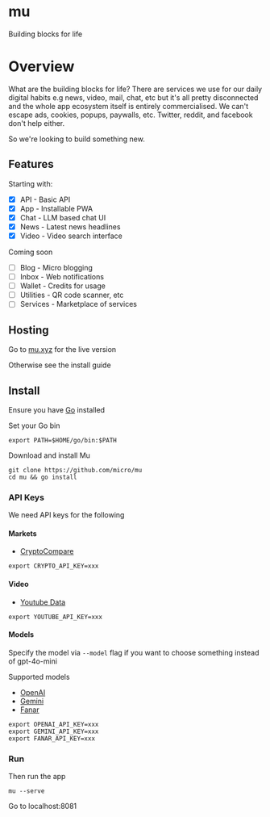 # mu

Building blocks for life

# Overview

What are the building blocks for life? There are services we use for our daily digital habits e.g news, video, mail, chat, etc but it's all pretty disconnected and the whole app ecosystem itself is entirely commercialised. We can't escape ads, cookies, popups, paywalls, etc. Twitter, reddit, and facebook don't help either. 

So we're looking to build something new. 

## Features

Starting with:

- [x] API - Basic API
- [x] App - Installable PWA
- [x] Chat - LLM based chat UI
- [x] News - Latest news headlines
- [x] Video - Video search interface

Coming soon

- [ ] Blog - Micro blogging 
- [ ] Inbox - Web notifications
- [ ] Wallet - Credits for usage
- [ ] Utilities - QR code scanner, etc
- [ ] Services - Marketplace of services

## Hosting

Go to [mu.xyz](https://mu.xyz) for the live version

Otherwise see the install guide

## Install

Ensure you have [Go](https://go.dev/doc/install) installed

Set your Go bin
```
export PATH=$HOME/go/bin:$PATH
```

Download and install Mu

```
git clone https://github.com/micro/mu
cd mu && go install
```

### API Keys

We need API keys for the following

#### Markets

- [CryptoCompare](https://www.cryptocompare.com/)

```
export CRYPTO_API_KEY=xxx
```

#### Video

- [Youtube Data](https://developers.google.com/youtube/v3)

```
export YOUTUBE_API_KEY=xxx
```

#### Models

Specify the model via `--model` flag if you want to choose something instead of gpt-4o-mini

Supported models

- [OpenAI](https://openai.com)
- [Gemini](https://aistudio.google.com/)
- [Fanar](https://fanar.qa/)

```
export OPENAI_API_KEY=xxx
export GEMINI_API_KEY=xxx
export FANAR_API_KEY=xxx
```

### Run

Then run the app

```
mu --serve
```

Go to localhost:8081
